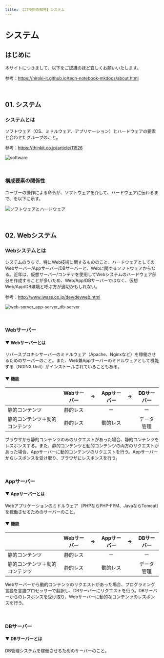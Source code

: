 ```yaml
---
title: 【IT技術の知見】システム
---
```


# システム

## はじめに

本サイトにつきまして、以下をご認識のほど宜しくお願いいたします。

参考：https://hiroki-it.github.io/tech-notebook-mkdocs/about.html

<br>

## 01. システム

### システムとは

ソフトウェア（OS、ミドルウェア、アプリケーション）とハードウェアの要素と合わせたグループのこと。

参考：https://thinkit.co.jp/article/11526

![software](https://raw.githubusercontent.com/hiroki-it/tech-notebook/master/images/software.png)

<br>

### 構成要素の関係性

ユーザーの操作による命令が、ソフトウェアを介して、ハードウェアに伝わるまで、を以下に示す。

![ソフトウェアとハードウェア](https://raw.githubusercontent.com/hiroki-it/tech-notebook/master/images/ソフトウェアとハードウェア.png)

<br>

## 02. Webシステム

### Webシステムとは

システムのうちで、特にWeb技術に関するもののこと。ハードウェアとしてのWebサーバー/Appサーバー/DBサーバーと、Webに関するソフトウェアからなる。近年は、仮想サーバー/コンテナを使用してWebシステムのハードウェア部分を作成することが多いため、Web/App/DBサーバーではなく、仮想Web/App/DB環境と呼ぶ方が適切かもしれない。

参考：http://www.iwass.co.jp/dev/devweb.html

![web-server_app-server_db-server](https://raw.githubusercontent.com/hiroki-it/tech-notebook/master/images/web-server_app-server_db-server.png)

<br>

### Webサーバー

#### ▼ Webサーバーとは

リバースプロキシサーバーのミドルウェア（Apache、Nginxなど）を稼働させるためのサーバーのこと。また、Web兼Appサーバーのミドルウェアとして機能する（NGINX Unit）がインストールされていることもある。

#### ▼ 機能

|                                | Webサーバー |  →   | Appサーバー |  →   | DBサーバー |
| ------------------------------ | :---------: | :--: | :---------: | :--: | :--------: |
| 静的コンテンツ                 |  静的レス   |      |     ー      |      |     ー     |
| 静的コンテンツ＋動的コンテンツ |  静的レス   |      |  動的レス   |      | データ管理 |

ブラウザから静的コンテンツのみのリクエストがあった場合、静的コンテンツをレスポンスする。また、静的コンテンツと動的コンテンツの両方のリクエストがあった場合、Appサーバーに動的コンテンツのリクエストを行う。Appサーバーからレスポンスを受け取り、ブラウザにレスポンスを行う。

<br>

### Appサーバー

#### ▼ Appサーバーとは

Webアプリケーションのミドルウェア（PHPならPHP-FPM、JavaならTomcat）を稼働させるためのサーバーのこと。

#### ▼ 機能

|                                | Webサーバー |  →   | Appサーバー |  →   | DBサーバー |
| ------------------------------ | :---------: | :--: | :---------: | :--: | :--------: |
| 静的コンテンツ                 |  静的レス   |      |     ー      |      |     ー     |
| 静的コンテンツ＋動的コンテンツ |  静的レス   |      |  動的レス   |      | データ管理 |


Webサーバーから動的コンテンツのリクエストがあった場合、プログラミング言語を言語プロセッサーで翻訳し、DBサーバーにリクエストを行う。DBサーバーからのレスポンスを受け取り、Webサーバーに動的なコンテンツのレスポンスを行う。

<br>

### DBサーバー

#### ▼ DBサーバーとは

DB管理システムを稼働させるためのサーバーのこと。

<br>
